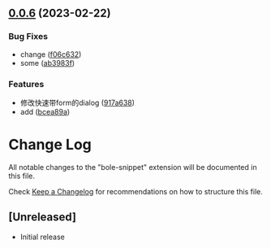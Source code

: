 

## [0.0.6](https://github.com/zym2525/bole-snippet/compare/v0.0.3...v0.0.6) (2023-02-22)


### Bug Fixes

* change ([f06c632](https://github.com/zym2525/bole-snippet/commit/f06c6322b5cc953d6d8706c766243b154eaaa429))
* some ([ab3983f](https://github.com/zym2525/bole-snippet/commit/ab3983f5562055b561115cd87efe6f569aed406c))


### Features

* 修改快速带form的dialog ([917a638](https://github.com/zym2525/bole-snippet/commit/917a638cb19946a51850fcb8303409abe275bec5))
* add ([bcea89a](https://github.com/zym2525/bole-snippet/commit/bcea89a127facea4a81b4d0d9e642b85d420bef1))

# Change Log

All notable changes to the "bole-snippet" extension will be documented in this file.

Check [Keep a Changelog](http://keepachangelog.com/) for recommendations on how to structure this file.

## [Unreleased]

- Initial release
